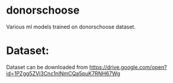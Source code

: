 # donorschoose
Various ml models trained on donorschoose dataset.

Dataset:
=======
Dataset can be downloaded from https://drive.google.com/open?id=1PZgg5ZVi3Cnc1nlNmCQa5puK7RNH67Wg
